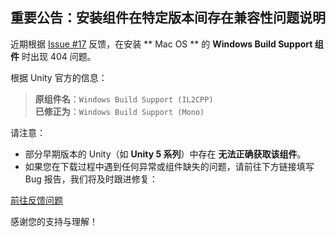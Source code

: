 ## 重要公告：安装组件在特定版本间存在兼容性问题说明

近期根据 [Issue #17](https://github.com/NoUnityCN/NoUnityCN/issues/17) 反馈，在安装 ** Mac OS ** 的 **Windows Build Support 组件** 时出现 404 问题。

根据 Unity 官方的信息：

> **原组件名**：`Windows Build Support (IL2CPP)`  
> **已修正为**：`Windows Build Support (Mono)`

请注意：

- 部分早期版本的 Unity（如 **Unity 5 系列**）中存在 **无法正确获取该组件**。
- 如果您在下载过程中遇到任何异常或组件缺失的问题，请前往下方链接填写 Bug 报告，我们将及时跟进修复：

[前往反馈问题](https://github.com/NoUnityCN/NoUnityCN/issues/new?template=bug_report.yml)

感谢您的支持与理解！
